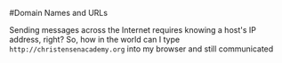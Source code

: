 #Domain Names and URLs

Sending messages across the Internet requires knowing a host's IP address, right? So, how in the world can I type `http://christensenacademy.org` into my browser and still communicated

